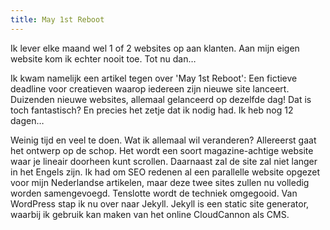 ```yaml
---
title: May 1st Reboot
---
```



Ik lever elke maand wel 1 of 2 websites op aan klanten. Aan mijn eigen website kom ik echter nooit toe. Tot nu dan…

Ik kwam namelijk een artikel tegen over 'May 1st Reboot': Een fictieve deadline voor creatieven waarop iedereen zijn nieuwe site lanceert. Duizenden nieuwe websites, allemaal gelanceerd op dezelfde dag! Dat is toch fantastisch? En precies het zetje dat ik nodig had. Ik heb nog 12 dagen…

Weinig tijd en veel te doen. Wat ik allemaal wil veranderen? Allereerst gaat het ontwerp op de schop. Het wordt een soort magazine-achtige website waar je lineair doorheen kunt scrollen. Daarnaast zal de site zal niet langer in het Engels zijn. Ik had om SEO redenen al een parallelle website opgezet voor mijn Nederlandse artikelen, maar deze twee sites zullen nu volledig worden samengevoegd. Tenslotte wordt de techniek omgegooid. Van WordPress stap ik nu over naar Jekyll. Jekyll is een static site generator, waarbij ik gebruik kan maken van het online CloudCannon als CMS.